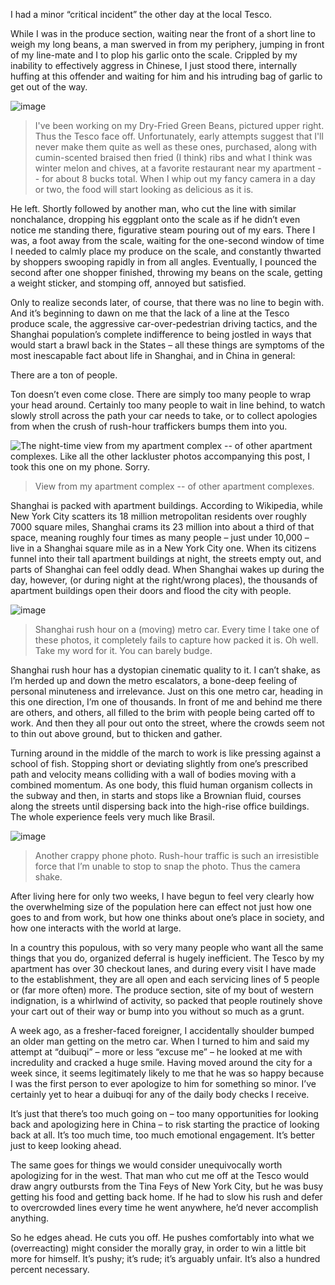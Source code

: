 I had a minor “critical incident” the other day at the local Tesco.

While I was in the produce section, waiting near the front of a short line to weigh my long beans, a man swerved in from my periphery, jumping in front of my line-mate and I to plop his garlic onto the scale. Crippled by my inability to effectively aggress in Chinese, I just stood there, internally huffing at this offender and waiting for him and his intruding bag of garlic to get out of the way.

![image](https://68.media.tumblr.com/tumblr_lrf1741u1O1qmtk1q.jpg)

> I've been working on my Dry-Fried Green Beans, pictured upper right. Thus the Tesco face off. Unfortunately, early attempts suggest that I'll never make them quite as well as these ones, purchased, along with cumin-scented braised then fried (I think) ribs and what I think was winter melon and chives, at a favorite restaurant near my apartment -- for about 8 bucks total. When I whip out my fancy camera in a day or two, the food will start looking as delicious as it is.

He left. Shortly followed by another man, who cut the line with similar nonchalance, dropping his eggplant onto the scale as if he didn’t even notice me standing there, figurative steam pouring out of my ears. There I was, a foot away from the scale, waiting for the one-second window of time I needed to calmly place my produce on the scale, and constantly thwarted by shoppers swooping rapidly in from all angles. Eventually, I pounced the second after one shopper finished, throwing my beans on the scale, getting a weight sticker, and stomping off, annoyed but satisfied.

Only to realize seconds later, of course, that there was no line to begin with. And it’s beginning to dawn on me that the lack of a line at the Tesco produce scale, the aggressive car-over-pedestrian driving tactics, and the Shanghai population’s complete indifference to being jostled in ways that would start a brawl back in the States – all these things are symptoms of the most inescapable fact about life in Shanghai, and in China in general:

There are a ton of people.

Ton doesn’t even come close. There are simply too many people to wrap your head around. Certainly too many people to wait in line behind, to watch slowly stroll across the path your car needs to take, or to collect apologies from when the crush of rush-hour traffickers bumps them into you. &nbsp;

![The night-time view from my apartment complex -- of other apartment complexes. Like all the other lackluster photos accompanying this post, I took this one on my phone. Sorry.](https://68.media.tumblr.com/tumblr_lrf1d1ufRI1qmtk1q.jpg)

> View from my apartment complex -- of other apartment complexes.

Shanghai is packed with apartment buildings. According to Wikipedia, while New York City scatters its 18 million metropolitan residents over roughly 7000 square miles, Shanghai crams its 23 million into about a third of that space, meaning roughly four times as many people – just under 10,000 – live in a Shanghai square mile as in a New York City one. When its citizens funnel into their tall apartment buildings at night, the streets empty out, and parts of Shanghai can feel oddly dead. When Shanghai wakes up during the day, however, (or during night at the right/wrong places), the thousands of apartment buildings open their doors and flood the city with people.

![image](https://68.media.tumblr.com/tumblr_lrf1jaFkp11qmtk1q.jpg)

> Shanghai rush hour on a (moving) metro car. Every time I take one of these photos, it completely fails to capture how packed it is. Oh well. Take my word for it. You can barely budge.

Shanghai rush hour has a dystopian cinematic quality to it. I can’t shake, as I’m herded up and down the metro escalators, a bone-deep feeling of personal minuteness and irrelevance. Just on this one metro car, heading in this one direction, I’m one of thousands. In front of me and behind me there are others, and others, all filled to the brim with people being carted off to work. And then they all pour out onto the street, where the crowds seem not to thin out above ground, but to thicken and gather.

Turning around in the middle of the march to work is like pressing against a school of fish. Stopping short or deviating slightly from one’s prescribed path and velocity means colliding with a wall of bodies moving with a combined momentum. As one body, this fluid human organism collects in the subway and then, in starts and stops like a Brownian fluid, courses along the streets until dispersing back into the high-rise office buildings. The whole experience feels very much like Brasil.

![image](https://68.media.tumblr.com/tumblr_lrf1lsvqoo1qmtk1q.jpg)

> Another crappy phone photo. Rush-hour traffic is such an irresistible force that I’m unable to stop to snap the photo. Thus the camera shake.

After living here for only two weeks, I have begun to feel very clearly how the overwhelming size of the population here can effect not just how one goes to and from work, but how one thinks about one’s place in society, and how one interacts with the world at large.

In a country this populous, with so very many people who want all the same things that you do, organized deferral is hugely inefficient. The Tesco by my apartment has over 30 checkout lanes, and during every visit I have made to the establishment, they are all open and each servicing lines of 5 people or (far more often) more. The produce section, site of my bout of western indignation, is a whirlwind of activity, so packed that people routinely shove your cart out of their way or bump into you without so much as a grunt.

A week ago, as a fresher-faced foreigner, I accidentally shoulder bumped an older man getting on the metro car. When I turned to him and said my attempt at “duibuqi” – more or less “excuse me” – he looked at me with incredulity and cracked a huge smile. Having moved around the city for a week since, it seems legitimately likely to me that he was so happy because I was the first person to ever apologize to him for something so minor. I’ve certainly yet to hear a duibuqi for any of the daily body checks I receive.

It’s just that there’s too much going on – too many opportunities for looking back and apologizing here in China – to risk starting the practice of looking back at all. It’s too much time, too much emotional engagement. It’s better just to keep looking ahead.

The same goes for things we would consider unequivocally worth apologizing for in the west. That man who cut me off at the Tesco would draw angry outbursts from the Tina Feys of New York City, but he was busy getting his food and getting back home. If he had to slow his rush and defer to overcrowded lines every time he went anywhere, he’d never accomplish anything.

So he edges ahead. He cuts you off. He pushes comfortably into what we (overreacting) might consider the morally gray, in order to win a little bit more for himself. It’s pushy; it’s rude; it’s arguably unfair. It’s also a hundred percent necessary.